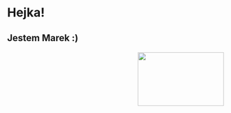 <p align="right">
<h1>Hejka!</h1>
<h2>Jestem Marek :)
  <p align="right">
<img src=https://c.tenor.com/EJ2mIpyaRk0AAAAd/snicker_doodle7-chips.gif width="200" height="125"/>
     </p>
</h2>
